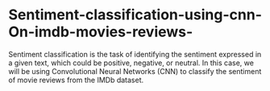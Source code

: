 # Sentiment-classification-using-cnn-On-imdb-movies-reviews-
Sentiment classification is the task of identifying the sentiment expressed in a given text, which could be positive, negative, or neutral. In this case, we will be using Convolutional Neural Networks (CNN) to classify the sentiment of movie reviews from the IMDb dataset.
